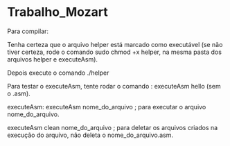 # Trabalho_Mozart

Para compilar:
  
  Tenha certeza que o arquivo helper está marcado como executável (se não tiver certeza, rode o comando sudo chmod +x helper,
  na mesma pasta dos arquivos helper e executeAsm).
  
  Depois execute o comando ./helper
  
  Para testar o executeAsm, tente rodar o comando : executeAsm hello (sem o .asm).
  
executeAsm:
  executeAsm nome_do_arquivo ; para executar o arquivo nome_do_arquivo.
  
  executeAsm clean nome_do_arquivo ; para deletar os arquivos criados na execução do arquivo, não 
  deleta o nome_do_arquivo.asm.
